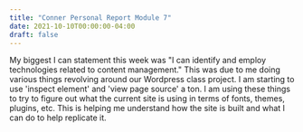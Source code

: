```yaml
---
title: "Conner Personal Report Module 7"
date: 2021-10-10T00:00:00-04:00
draft: false
---
```

My biggest I can statement this week was "I can identify and employ technologies related to content management." This was due to me doing various things revolving around our Wordpress class project. I am starting to use 'inspect element' and 'view page source' a ton. I am using these things to try to figure out what the current site is using in terms of fonts, themes, plugins, etc. This is helping me understand how the site is built and what I can do to help replicate it.
